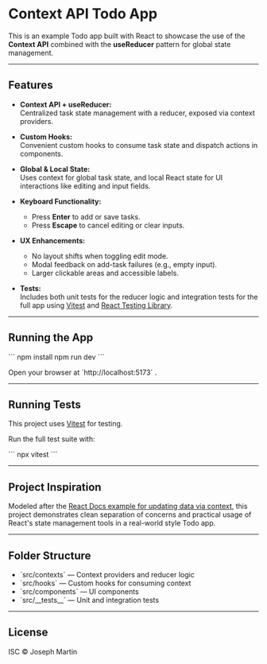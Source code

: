 # Context API Todo App

This is an example Todo app built with React to showcase the use of the **Context API** combined with the **useReducer** pattern for global state management.

---

## Features

- **Context API + useReducer:**  
  Centralized task state management with a reducer, exposed via context providers.

- **Custom Hooks:**  
  Convenient custom hooks to consume task state and dispatch actions in components.

- **Global & Local State:**  
  Uses context for global task state, and local React state for UI interactions like editing and input fields.

- **Keyboard Functionality:**  
  - Press **Enter** to add or save tasks.  
  - Press **Escape** to cancel editing or clear inputs.

- **UX Enhancements:**  
  - No layout shifts when toggling edit mode.  
  - Modal feedback on add-task failures (e.g., empty input).  
  - Larger clickable areas and accessible labels.

- **Tests:**  
  Includes both unit tests for the reducer logic and integration tests for the full app using [Vitest](https://vitest.dev/) and [React Testing Library](https://testing-library.com/docs/react-testing-library/intro).

---

## Running the App

\`\`\`
npm install
npm run dev
\`\`\`

Open your browser at \`http://localhost:5173\` .

---

## Running Tests

This project uses [Vitest](https://vitest.dev/) for testing.

Run the full test suite with:

\`\`\`
npx vitest
\`\`\`

---

## Project Inspiration

Modeled after the [React Docs example for updating data via context](https://react.dev/reference/react/useContext#updating-data-passed-via-context), this project demonstrates clean separation of concerns and practical usage of React's state management tools in a real-world style Todo app.

---

## Folder Structure

- \`src/contexts\` — Context providers and reducer logic  
- \`src/hooks\` — Custom hooks for consuming context  
- \`src/components\` — UI components
- \`src/\_\_tests\_\_\` — Unit and integration tests

---

## License

ISC © Joseph Martin
